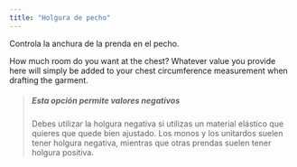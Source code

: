 ```yaml
---
title: "Holgura de pecho"
---
```


Controla la anchura de la prenda en el pecho.

How much room do you want at the chest? Whatever value you provide here will simply be added to your chest circumference measurement when drafting the garment.

> ##### Esta opción permite valores negativos
> 
> Debes utilizar la holgura negativa si utilizas un material elástico que quieres que quede bien ajustado. Los monos y los unitardos suelen tener holgura negativa, mientras que otras prendas suelen tener holgura positiva.




